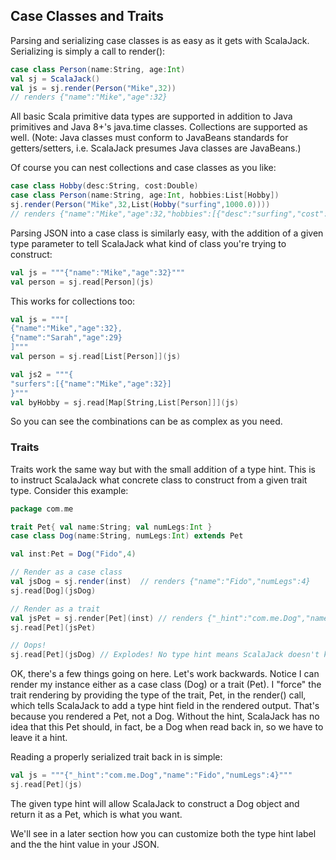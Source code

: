 
## Case Classes and Traits

Parsing and serializing case classes is as easy as it gets with ScalaJack.  Serializing is simply a call to render():

```scala
case class Person(name:String, age:Int)
val sj = ScalaJack()
val js = sj.render(Person("Mike",32))
// renders {"name":"Mike","age":32}
```

All basic Scala primitive data types are supported in addition to Java primitives and Java 8+'s java.time classes.  Collections are supported as well.  (Note: Java classes must conform to JavaBeans standards for getters/setters, i.e. ScalaJack presumes Java classes are JavaBeans.)

Of course you can nest collections and case classes as you like:

```scala
case class Hobby(desc:String, cost:Double)
case class Person(name:String, age:Int, hobbies:List[Hobby])
sj.render(Person("Mike",32,List(Hobby("surfing",1000.0))))
// renders {"name":"Mike","age":32,"hobbies":[{"desc":"surfing","cost":1000.0}]}
```

Parsing JSON into a case class is similarly easy, with the addition of a given type parameter to tell ScalaJack what kind of class you're trying to construct:

```scala
val js = """{"name":"Mike","age":32}"""
val person = sj.read[Person](js)
```

This works for collections too:

```scala
val js = """[
{"name":"Mike","age":32},
{"name":"Sarah","age":29}
]"""
val person = sj.read[List[Person]](js)

val js2 = """{
"surfers":[{"name":"Mike","age":32}]
}"""
val byHobby = sj.read[Map[String,List[Person]]](js)
```
So you can see the combinations can be as complex as you need.

### Traits

Traits work the same way but with the small addition of a type hint.  This is to instruct ScalaJack what concrete class to construct from a given trait type.  Consider this example:

```scala
package com.me

trait Pet{ val name:String; val numLegs:Int }
case class Dog(name:String, numLegs:Int) extends Pet

val inst:Pet = Dog("Fido",4)

// Render as a case class
val jsDog = sj.render(inst)  // renders {"name":"Fido","numLegs":4}
sj.read[Dog](jsDog)

// Render as a trait
val jsPet = sj.render[Pet](inst) // renders {"_hint":"com.me.Dog","name":"Fido","numLegs":4}
sj.read[Pet](jsPet)

// Oops!
sj.read[Pet](jsDog) // Explodes! No type hint means ScalaJack doesn't know which Pet to make
```

OK, there's a few things going on here.  Let's work backwards.  Notice I can render my instance either as a case class (Dog) or a trait (Pet).  I "force" the trait rendering by providing the type of the trait, Pet, in the render() call, which tells ScalaJack to add a type hint field in the rendered output.  That's because you rendered a Pet, not a Dog.  Without the hint, ScalaJack has no idea that this Pet should, in fact, be a Dog when read back in, so we have to leave it a hint.

Reading a properly serialized trait back in is simple:
```scala
val js = """{"_hint":"com.me.Dog","name":"Fido","numLegs":4}"""
sj.read[Pet](js)
```
The given type hint will allow ScalaJack to construct a Dog object and return it as a Pet, which is what you want.

We'll see in a later section how you can customize both the type hint label and the the hint value in your JSON.
